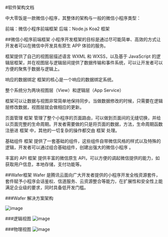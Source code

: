 ﻿﻿﻿﻿﻿﻿﻿﻿﻿﻿﻿﻿﻿#软件架构文档中大零饭是一款微信小程序，其整体的架构与一般的微信小程序类型：前端：微信小程序前端框架后端：Node.js Koa2 框架##微信小程序前端框架小程序开发框架的目标是通过尽可能简单、高效的方式让开发者可以在微信中开发具有原生 APP 体验的服务。框架提供了自己的视图层描述语言 WXML 和 WXSS，以及基于 JavaScript 的逻辑层框架，并在视图层与逻辑层间提供了数据传输和事件系统，可以让开发者可以方便的聚焦于数据与逻辑上。响应的数据绑定框架的核心是一个响应的数据绑定系统。整个系统分为两块视图层（View）和逻辑层（App Service）框架可以让数据与视图非常简单地保持同步。当做数据修改的时候，只需要在逻辑层修改数据，视图层就会做相应的更新。页面管理框架 管理了整个小程序的页面路由，可以做到页面间的无缝切换，并给以页面完整的生命周期。开发者需要做的只是将页面的数据，方法，生命周期函数注册进 框架 中，其他的一切复杂的操作都交由 框架 处理。基础组件框架 提供了一套基础的组件，这些组件自带微信风格的样式以及特殊的逻辑，开发者可以通过组合基础组件，创建出强大的微信小程序 。丰富的 API框架 提供丰富的微信原生 API，可以方便的调起微信提供的能力，如获取用户信息，本地存储，支付功能等。##Wafer框架Wafer 是腾讯云面向广大开发者提供的小程序开发全栈资源套件，套件赋予小程序会话鉴权、信道服务、云资源整合等能力，在扩展性和安全性上能满足企业级的要求，同时具备低开发门槛。###Wafer 解决方案架构 ![image](https://github.com/resisterdkdk/Mini-Program-for-used-books/raw/master/7_design/7_4_Architecture/wafer.jpg)###逻辑视图![image](https://github.com/resisterdkdk/Mini-Program-for-used-books/raw/master/7_design/7_4_Architecture/7_4luojishitu.png)###物理视图![image](https://github.com/resisterdkdk/Mini-Program-for-used-books/raw/master/7_design/7_4_Architecture/7_4wulishitu.png)